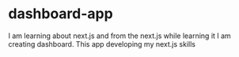 # dashboard-app
I am learning about next.js and from the next.js while learning it I am creating dashboard.
This app developing my next.js skills 
